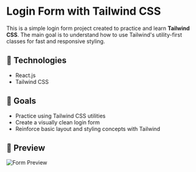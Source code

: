 # Login Form with Tailwind CSS

This is a simple login form project created to practice and learn **Tailwind CSS**. The main goal is to understand how to use Tailwind's utility-first classes for fast and responsive styling.

## 🚀 Technologies

- React.js
- Tailwind CSS

## 🎯 Goals

- Practice using Tailwind CSS utilities  
- Create a visually clean login form  
- Reinforce basic layout and styling concepts with Tailwind

## 📸 Preview

![Form Preview](![image](https://github.com/user-attachments/assets/baf53917-9b8a-4ffb-a045-3004a3b6d99a))
